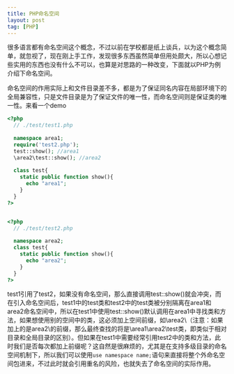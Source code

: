 ```yaml
---
title: PHP命名空间
layout: post
tag: [PHP]
---
```


很多语言都有命名空间这个概念，不过以前在学校都是纸上谈兵，以为这个概念简单，就忽视了，现在刚上手工作，发现很多东西虽然简单但用处颇大，所以心想记些实用的东西也没有什么不可以，也算是对思路的一种改变，下面就以PHP为例介绍下命名空间。

命名空间的作用实际上和文件目录差不多，都是为了保证同名内容在局部环境下的全局兼容性，只是文件目录是为了保证文件的唯一性，而命名空间则是保证类的唯一性。来看一个demo

~~~PHP
<?php
  // ./test/test1.php
  
  namespace area1;
  require('test2.php');
  test::show(); //area1
  \area2\test::show(); //area2
  
  class test{
    static public function show(){
      echo "area1";
    }
  }
?>


<?php
  // ./test/test2.php
  
  namespace area2;
  class test{
    static public function show(){
      echo "area2";
    }
  }
?>
~~~

test1引用了test2，如果没有命名空间，那么直接调用test::show()就会冲突，而在引入命名空间后，test1中的test类和test2中的test类被分别隔离在area1和area2命名空间中，所以在test1中使用test::show()默认调用在area1中寻找类和方法，如果想使用别的空间中的类，这必须加上空间前缀，如\area2\（注意：如果加上的是area2\的前缀，那么最终查找的将是\area1\area2\test类，即类似于相对目录和全局目录的区别）。但如果在test1中需要经常引用test2中的类和方法，此时我们是否每次都加上前缀呢？这自然是很麻烦的，尤其是在支持多级目录的命名空间机制下，所以我们可以使用`use namespace name;`语句来直接将整个外命名空间包进来，不过此时就会引用重名的风险，也就失去了命名空间的实际作用。